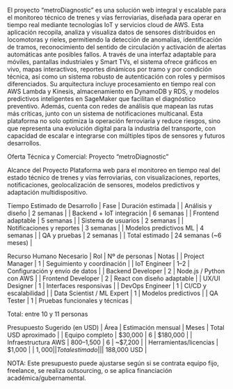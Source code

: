 El proyecto “metroDiagnostic” es una solución web integral y escalable para el monitoreo técnico de trenes y vías ferroviarias, diseñada para operar en tiempo real mediante tecnologías IoT y servicios cloud de AWS. Esta aplicación recopila, analiza y visualiza datos de sensores distribuidos en locomotoras y rieles, permitiendo la detección de anomalías, identificación de tramos, reconocimiento del sentido de circulación y activación de alertas automáticas ante posibles fallos. A través de una interfaz adaptable para móviles, pantallas industriales y Smart TVs, el sistema ofrece gráficos en vivo, mapas interactivos, reportes dinámicos por tramo y por condición técnica, así como un sistema robusto de autenticación con roles y permisos diferenciados. Su arquitectura incluye procesamiento en tiempo real con AWS Lambda y Kinesis, almacenamiento en DynamoDB y RDS, y modelos predictivos inteligentes en SageMaker que facilitan el diagnóstico preventivo. Además, cuenta con redes de análisis que mapean las rutas más críticas, junto con un sistema de notificaciones multicanal. Esta plataforma no solo optimiza la operación ferroviaria y reduce riesgos, sino que representa una evolución digital para la industria del transporte, con capacidad de escalar e integrarse con múltiples tipos de sensores y futuros desarrollos.


Oferta Técnica y Comercial: Proyecto “metroDiagnostic”

Alcance del Proyecto
Plataforma web para el monitoreo en tiempo real del estado técnico de trenes y vías ferroviarias, con visualizaciones, reportes, notificaciones, geolocalización de sensores, modelos predictivos y adaptación multidispositivo.

Tiempo Estimado de Desarrollo
| Fase | Duración estimada | 
| Análisis y diseño | 2 semanas | 
| Backend + IoT integración | 6 semanas | 
| Frontend adaptable | 5 semanas | 
| Sistema de usuarios | 2 semanas | 
| Notificaciones y reportes | 3 semanas | 
| Modelos predictivos ML | 4 semanas | 
| QA y pruebas | 2 semanas | 
| Total estimado | 24 semanas (~6 meses) | 


Recurso Humano Necesario
| Rol | Nº de personas | Notas | 
| Project Manager | 1 | Seguimiento y coordinación | 
| IoT Engineer | 1–2 | Configuración y envío de datos | 
| Backend Developer | 2 | Node.js / Python con AWS | 
| Frontend Developer | 2 | React con diseño adaptable | 
| UX/UI Designer | 1 | Interfaces responsivas | 
| DevOps Engineer | 1 | CI/CD y escalabilidad | 
| Data Scientist / ML Expert | 1 | Modelos predictivos | 
| QA Tester | 1 | Pruebas funcionales y técnicas | 


Total: entre 10 y 11 personas

Presupuesto Sugerido (en USD)
| Área | Estimación mensual | Meses | Total USD aproximado | 
| Equipo completo | $30,000 | 6 | $180,000 | 
| Infraestructura AWS | $800–$1,500 | 6 | ~$7,200 | 
| Herramientas/licencias | $1,000 |  | $1,000 | 
| Total estimado |  |  | ~$188,000 USD | 


NOTA: Este presupuesto puede ajustarse según si se contrata equipo fijo, freelance, se realiza outsourcing, o se aplica financiación académica/gubernamental.


